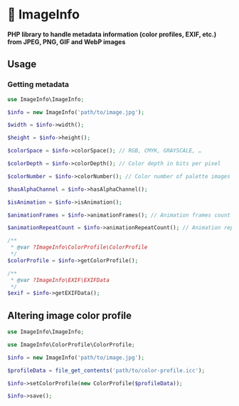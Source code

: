 # 🌄 ImageInfo

**PHP library to handle metadata information (color profiles, EXIF, etc.) from JPEG, PNG, GIF and WebP images**

## Usage

### Getting metadata

```php
use ImageInfo\ImageInfo;

$info = new ImageInfo('path/to/image.jpg');

$width = $info->width();

$height = $info->height();

$colorSpace = $info->colorSpace(); // RGB, CMYK, GRAYSCALE, …

$colorDepth = $info->colorDepth(); // Color depth in bits per pixel

$colorNumber = $info->colorNumber(); // Color number of palette images

$hasAlphaChannel = $info->hasAlphaChannel();

$isAnimation = $info->isAnimation();

$animationFrames = $info->animationFrames(); // Animation frames count

$animationRepeatCount = $info->animationRepeatCount(); // Animation repeat count (0 for infinite)

/**
 * @var ?ImageInfo\ColorProfile\ColorProfile
 */
$colorProfile = $info->getColorProfile();

/**
 * @var ?ImageInfo\EXIF\EXIFData
 */
$exif = $info->getEXIFData();
```

## Altering image color profile

```php
use ImageInfo\ImageInfo;

use ImageInfo\ColorProfile\ColorProfile;

$info = new ImageInfo('path/to/image.jpg');

$profileData = file_get_contents('path/to/color-profile.icc');

$info->setColorProfile(new ColorProfile($profileData));

$info->save();
```
